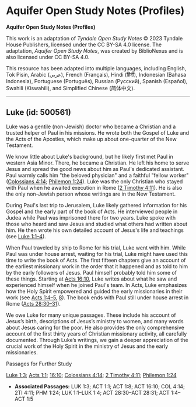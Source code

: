 # Aquifer Open Study Notes (Profiles)

**Aquifer Open Study Notes (Profiles)**

This work is an adaptation of *Tyndale Open Study Notes* © 2023 Tyndale House Publishers, licensed under the CC BY\-SA 4\.0 license. The adaptation, *Aquifer Open Study Notes*, was created by BiblioNexus and is also licensed under CC BY\-SA 4\.0\.

This resource has been adapted into multiple languages, including English, Tok Pisin, Arabic (عربي), French (Français), Hindi (हिंदी), Indonesian (Bahasa Indonesia), Portuguese (Português), Russian (Русский), Spanish (Español), Swahili (Kiswahili), and Simplified Chinese (简体中文).



--------------------------------

## Luke (id: 500561)

Luke was a gentile (non\-Jewish) doctor who became a Christian and a trusted helper of Paul in his missions. He wrote both the Gospel of Luke and the Acts of the Apostles, which make up about one\-quarter of the New Testament.

We know little about Luke's background, but he likely first met Paul in western Asia Minor. There, he became a Christian. He left his home to serve Jesus and spread the good news about him as Paul's dedicated assistant. Paul warmly calls him "the beloved physician" and a faithful "fellow worker" ([Colossians 4:14](https://ref.ly/Col4:14); [Philemon 1:24](https://ref.ly/Phlm1:24)). Luke was the only Christian who stayed with Paul when he awaited execution in Rome ([2 Timothy 4:11](https://ref.ly/2Tim4:11)). He is also the only non\-Jewish person whose writings are in the New Testament.

During Paul's last trip to Jerusalem, Luke likely gathered information for his Gospel and the early part of the book of Acts. He interviewed people in Judea while Paul was imprisoned there for two years. Luke spoke with those who heard and saw Jesus and studied what others had written about him. He then wrote his own detailed account of Jesus's life and teachings (see [Luke 1:1–4](https://ref.ly/Luke1:1-Luke1:4)).

When Paul traveled by ship to Rome for his trial, Luke went with him. While Paul was under house arrest, waiting for his trial, Luke might have used this time to write the book of Acts. The first fifteen chapters give an account of the earliest missionary work in the order that it happened and as told to him by the early followers of Jesus. Paul himself probably told him some of these things. Starting at [Acts 16:10](https://ref.ly/Acts16:10), Luke writes about what he saw and experienced himself when he joined Paul's team. In Acts, Luke emphasizes how the Holy Spirit empowered and guided the early missionaries in their work (see [Acts 1:4–5](https://ref.ly/Acts1:4-Acts1:5), [8](https://ref.ly/Acts1:8)). The book ends with Paul still under house arrest in Rome ([Acts 28:30–31](https://ref.ly/Acts28:30-Acts28:31)).

We owe Luke for many unique passages. These include his account of Jesus’s birth, descriptions of Jesus’s ministry to women, and many words about Jesus caring for the poor. He also provides the only comprehensive account of the first thirty years of Christian missionary activity, all carefully documented. Through Luke’s writings, we gain a deeper appreciation of the crucial work of the Holy Spirit in the ministry of Jesus and the early missionaries.

Passages for Further Study

[Luke 1:3](https://ref.ly/Luke1:3); [Acts 1:1](https://ref.ly/Acts1:1); [16:10](https://ref.ly/Acts16:10); [Colossians 4:14](https://ref.ly/Col4:14); [2 Timothy 4:11](https://ref.ly/2Tim4:11); [Philemon 1:24](https://ref.ly/Phlm1:24)

* **Associated Passages:** LUK 1:3; ACT 1:1; ACT 1:8; ACT 16:10; COL 4:14; 2TI 4:11; PHM 1:24; LUK 1:1–LUK 1:4; ACT 28:30–ACT 28:31; ACT 1:4–ACT 1:5

